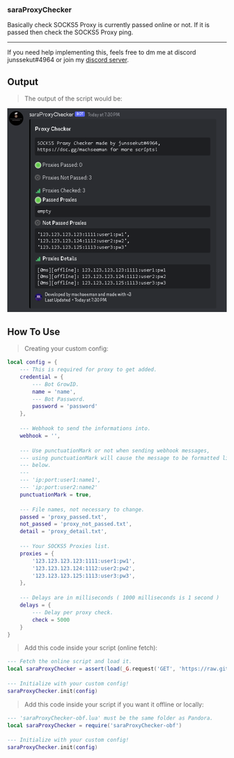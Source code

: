 ### saraProxyChecker

Basically check SOCKS5 Proxy is currently passed online or not. If it is passed then check the SOCKS5 Proxy ping.

---

If you need help implementing this, feels free to dm me at discord junssekut#4964 or join my [discord server](https://dsc.gg/machseeman).

## Output
> The output of the script would be:

![output](img/output.png?raw=true "Output")

## How To Use

> Creating your custom config:
```lua
local config = {
    --- This is required for proxy to get added.
    credential = {
        --- Bot GrowID.
        name = 'name',
        --- Bot Password.
        password = 'password'
    },

    --- Webhook to send the informations into.
    webhook = '',

    --- Use punctuationMark or not when sending webhook messages,
    --- using punctuationMark will cause the message to be formatted like
    --- below.
    ---
    --- 'ip:port:user1:name1',
    --- 'ip:port:user2:name2'
    punctuationMark = true,

    --- File names, not necessary to change.
    passed = 'proxy_passed.txt',
    not_passed = 'proxy_not_passed.txt',
    detail = 'proxy_detail.txt',

    --- Your SOCKS5 Proxies list.
    proxies = {
        '123.123.123.123:1111:user1:pw1',
        '123.123.123.124:1112:user2:pw2',
        '123.123.123.125:1113:user3:pw3',
    },

    --- Delays are in milliseconds ( 1000 milliseconds is 1 second )
    delays = {
        --- Delay per proxy check.
        check = 5000
    }
}
```

> Add this code inside your script (online fetch):
```lua
--- Fetch the online script and load it.
local saraProxyChecker = assert(load(_G.request('GET', 'https://raw.githubusercontent.com/junssekut/saraProxyChecker/main/src/saraProxyChecker-obf.lua'))())

--- Initialize with your custom config!
saraProxyChecker.init(config)
```

> Add this code inside your script if you want it offline or locally:
```lua
--- 'saraProxyChecker-obf.lua' must be the same folder as Pandora.
local saraProxyChecker = require('saraProxyChecker-obf')

--- Initialize with your custom config!
saraProxyChecker.init(config)
```
